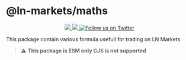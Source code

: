 # @ln-markets/maths

<p align="center">
  <a href="https://www.npmjs.com/package/@ln-markets/maths" alt="npm version">
    <img src="https://img.shields.io/npm/v/@ln-markets/maths" />
  </a>
  <a href="https://www.npmjs.com/package/@ln-markets/maths" alt="npm downloads">
    <img src="https://img.shields.io/npm/dw/@ln-markets/maths" />
  </a>
  <a href="https://twitter.com/LNMarkets">
    <img src="https://img.shields.io/twitter/follow/LNMarkets?style=social"
        alt="Follow us on Twitter">
  </a>
</p>

This package contain various formula usefull for trading on LN Markets

> :warning: **This package is ESM only CJS is not supported**
